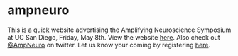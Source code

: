 # ampneuro
This is a quick website advertising the Amplifying Neuroscience Symposium at UC San Diego, Friday, May 8th. View the website [here](http://ahwillia.github.io/ampneuro). Also check out [@AmpNeuro](https://twitter.com/AmpNeuro) on twitter. Let us know your coming by registering [here](https://www.eventbrite.com/e/amplifying-neuroscience-tickets-3986983174).